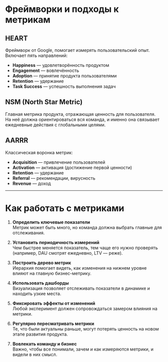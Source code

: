 # Фреймворки и подходы к метрикам

## HEART
Фреймворк от Google, помогает измерять пользовательский опыт.  
Включает пять направлений:  
- **Happiness** — удовлетворённость продуктом  
- **Engagement** — вовлечённость  
- **Adoption** — принятие продукта пользователями  
- **Retention** — удержание  
- **Task Success** — успешность выполнения задач  

## NSM (North Star Metric)
Главная метрика продукта, отражающая ценность для пользователя.  
На неё должна ориентироваться вся команда, и именно она связывает ежедневные действия с глобальными целями.  

## AARRR
Классическая воронка метрик:  
- **Acquisition** — привлечение пользователей  
- **Activation** — активация (достижение первой ценности)  
- **Retention** — удержание  
- **Referral** — рекомендации, вирусность  
- **Revenue** — доход  

---

# Как работать с метриками

1. **Определить ключевые показатели**  
   Метрик может быть много, но команда должна выбрать главные для отслеживания.  

2. **Установить периодичность измерений**  
   Чем быстрее меняется показатель, тем чаще его нужно проверять (например, DAU смотрят ежедневно, LTV — реже).  

3. **Построить дерево метрик**  
   Иерархия помогает видеть, как изменения на нижнем уровне влияют на главную бизнес-метрику.  

4. **Использовать дашборды**  
   Визуализация позволяет отслеживать показатели в динамике и находить узкие места.  

5. **Фиксировать эффекты от изменений**  
   Любой эксперимент должен сопровождаться замером влияния на метрики.  

6. **Регулярно пересматривать метрики**  
   Те, что были актуальны раньше, могут потерять ценность на новом этапе развития продукта.  

7. **Вовлекать команду и бизнес**  
   Важно, чтобы все понимали, зачем и как измеряются метрики, и видели в них смысл.  
